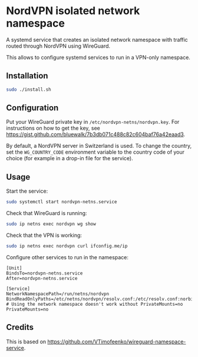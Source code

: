 # NordVPN isolated network namespace
A systemd service that creates an isolated network namespace with traffic
routed through NordVPN using WireGuard.

This allows to configure systemd services to run in a VPN-only namespace.

## Installation

```bash
sudo ./install.sh
```

## Configuration

Put your WireGuard private key in `/etc/nordvpn-netns/nordvpn.key`. For
instructions on how to get the key, see 
https://gist.github.com/bluewalk/7b3db071c488c82c604baf76a42eaad3.

By default, a NordVPN server in Switzerland is used. To change the country,
set the `WG_COUNTRY_CODE` environment variable to the country code of your
choice (for example in a drop-in file for the service).

## Usage

Start the service:

```bash
sudo systemctl start nordvpn-netns.service
```

Check that WireGuard is running:

```bash
sudo ip netns exec nordvpn wg show
```

Check that the VPN is working:

```bash
sudo ip netns exec nordvpn curl ifconfig.me/ip
```

Configure other services to run in the namespace:

```systemd
[Unit]
BindsTo=nordvpn-netns.service
After=nordvpn-netns.service

[Service]
NetworkNamespacePath=/run/netns/nordvpn
BindReadOnlyPaths=/etc/netns/nordvpn/resolv.conf:/etc/resolv.conf:norbind
# Using the network namespace doesn't work without PrivateMounts=no  
PrivateMounts=no
```

## Credits
This is based on https://github.com/VTimofeenko/wireguard-namespace-service.
